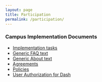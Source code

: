 ```yaml
---
layout: page
title: Participation
permalink: /participation/
---
```


<h3>Campus Implementation Documents</h3>
<ul>
  <li><a href="">Implementation tasks</a></li>
<li><a href="">Generic FAQ text</a></li>
<li><a href="">Generic About text</a></li>
<li><a href="">Agreements</a></li>
<li><a href="">Policies</a></li>
<li><a href="">User Authorization for Dash</a></li>
</ul>